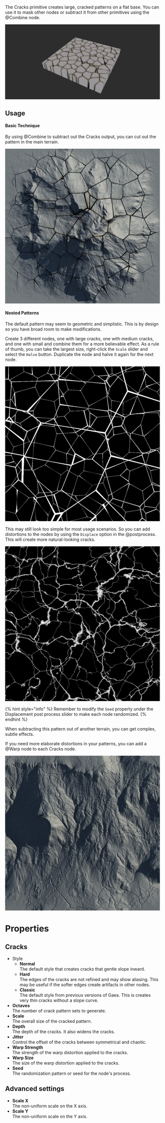 


The Cracks primitive creates large, cracked patterns on a flat base. You
can use it to mask other nodes or subtract it from other primitives
using the @Combine node.

![](/images/ref/Cracks/Cracks.webp)

## Usage

#### Basic Technique

By using @Combine to subtract out the Cracks output, you can cut out the
pattern in the main terrain.

![](/images/ref/Cracks/usage-1.webp)

#### Nested Patterns

The default pattern may seem to geometric and simplistic. This is by
design so you have broad room to make modifications.

Create 3 different nodes, one with large cracks, one with medium cracks,
and one with small and combine them for a more believable effect. As a
rule of thumb, you can take the largest size, right-click the `Scale`
slider and select the `Halve` button. Duplicate the node and halve it
again for the next node.

![](/images/ref/Cracks/usage-2.webp)

This may still look too simple for most usage scenarios. So you can add
distortions to the nodes by using the `Displace` option in the
@postprocess. This will create more natural-looking cracks.

![](/images/ref/Cracks/usage-3.webp)

{% hint style="info" %}
Remember to modify the `Seed` property under the Displacement post process slider to make each node randomized.
{% endhint %}

When subtracting this pattern out of another terrain, you can get complex, subtle effects.

If you need more elaborate distortions in your patterns, you can add a @Warp node to each Cracks node.

![](/images/ref/Cracks/usage-4.webp)



# Properties


## Cracks

- Style
  - **Normal**  
  The default style that creates cracks that gentle slope inward.
  - **Hard**  
  The edges of the cracks are not refined and may show aliasing. This may be useful if the softer edges create artifacts in other nodes.
  - **Classic**  
  The default style from previous versions of Gaea. This is creates very thin cracks without a slope curve.
- **Octaves**  
  The number of crack pattern sets to generate.
- **Scale**  
  The overall size of the cracked pattern.
- **Depth**  
  The depth of the cracks. It also widens the cracks.
- **Jitter**  
  Control the offset of the cracks between symmetrical and chaotic.
- **Warp Strength**  
  The strength of the warp distortion applied to the cracks.
- **Warp Size**  
  The size of the warp distortion applied to the cracks.
- **Seed**  
  The randomization pattern or seed for the node's process.

## Advanced settings

- **Scale X**  
  The non-uniform scale on the X axis.
- **Scale Y**  
  The non-uniform scale on the Y axis.



